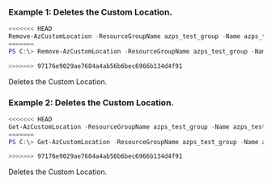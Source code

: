 ### Example 1: Deletes the Custom Location.
```powershell
<<<<<<< HEAD
Remove-AzCustomLocation -ResourceGroupName azps_test_group -Name azps_test_cluster
=======
PS C:\> Remove-AzCustomLocation -ResourceGroupName azps_test_group -Name azps_test_cluster

>>>>>>> 97176e9029ae7684a4ab56b6bec6966b134d4f91
```

Deletes the Custom Location.

### Example 2: Deletes the Custom Location.
```powershell
<<<<<<< HEAD
Get-AzCustomLocation -ResourceGroupName azps_test_group -Name azps_test_cluster | Remove-AzCustomLocation
=======
PS C:\> Get-AzCustomLocation -ResourceGroupName azps_test_group -Name azps_test_cluster | Remove-AzCustomLocation

>>>>>>> 97176e9029ae7684a4ab56b6bec6966b134d4f91
```

Deletes the Custom Location.